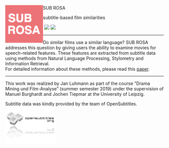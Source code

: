<img src="https://raw.githubusercontent.com/bbrause/subrosa/master/img/subrosa_logo.png" alt="SUB ROSA" title="SUB ROSA" height="120" align="left">
SUB ROSA

subtitle-based film similarities 


<img src="https://img.shields.io/github/repo-size/bbrause/subrosa" alt="" title=""/> <img src="https://img.shields.io/github/last-commit/bbrause/subrosa"/> <img src="https://img.shields.io/pypi/pyversions/subrosa"/>


----

Do similar films use a similar language? SUB ROSA addresses this question by giving users the ability to examine movies for  speech-related features. These features are extracted from subtitle data using methods from Natural Language Processing, Stylometry and Information Retrieval.  
For detailed information about these methods, please read this [paper](https://github.com/bbrause/subrosa/raw/master/Luhmann_2019_MovieSimilarities.pdf). 

----

This work was realized by Jan Luhmann as part of the course ”Drama Mining und Film-Analyse” (summer semester 2019) under the supervision of Manuel Burghardt and Jochen Tiepmar at the University of Leipzig.  

Subtitle data was kindly provided by the team of OpenSubtitles.  
<img src="https://raw.githubusercontent.com/bbrause/subrosa/master/img/opensubtitles_logo.png" title="OpenSubtitles" height="120"/>

